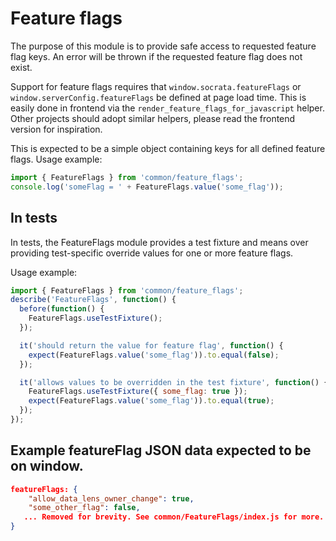 # Feature flags

The purpose of this module is to provide safe access to requested feature flag keys. An error will be thrown
if the requested feature flag does not exist.

Support for feature flags requires that `window.socrata.featureFlags` or `window.serverConfig.featureFlags`
be defined at page load time. This is easily done in frontend via the `render_feature_flags_for_javascript`
helper. Other projects should adopt similar helpers, please read the frontend version for inspiration.

This is expected to be a simple object containing keys for all defined feature flags. Usage example:

```javascript
import { FeatureFlags } from 'common/feature_flags';
console.log('someFlag = ' + FeatureFlags.value('some_flag'));
```

## In tests

In tests, the FeatureFlags module provides a test fixture and means over providing
test-specific override values for one or more feature flags.

Usage example:

```javascript
import { FeatureFlags } from 'common/feature_flags';
describe('FeatureFlags', function() {
  before(function() {
    FeatureFlags.useTestFixture();
  });

  it('should return the value for feature flag', function() {
    expect(FeatureFlags.value('some_flag')).to.equal(false);
  });

  it('allows values to be overridden in the test fixture', function() {
    FeatureFlags.useTestFixture({ some_flag: true });
    expect(FeatureFlags.value('some_flag')).to.equal(true);
  });
});
```

## Example featureFlag JSON data expected to be on window.

```json
featureFlags: {
    "allow_data_lens_owner_change": true,
    "some_other_flag": false,
   ... Removed for brevity. See common/FeatureFlags/index.js for more.
}
```


